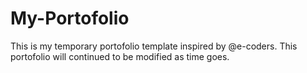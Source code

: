 # My-Portofolio
This is my temporary portofolio template inspired by @e-coders. This portofolio will continued to be modified as time goes.
